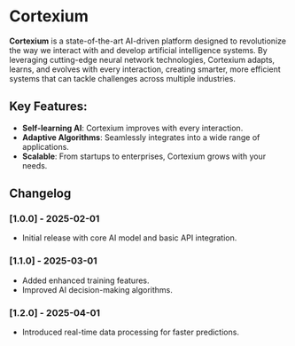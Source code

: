 # Cortexium

**Cortexium** is a state-of-the-art AI-driven platform designed to revolutionize the way we interact with and develop artificial intelligence systems. By leveraging cutting-edge neural network technologies, Cortexium adapts, learns, and evolves with every interaction, creating smarter, more efficient systems that can tackle challenges across multiple industries.

## Key Features:
- **Self-learning AI**: Cortexium improves with every interaction.
- **Adaptive Algorithms**: Seamlessly integrates into a wide range of applications.
- **Scalable**: From startups to enterprises, Cortexium grows with your needs.

## Changelog

### [1.0.0] - 2025-02-01
- Initial release with core AI model and basic API integration.

### [1.1.0] - 2025-03-01
- Added enhanced training features.
- Improved AI decision-making algorithms.

### [1.2.0] - 2025-04-01
- Introduced real-time data processing for faster predictions.
